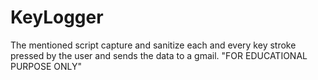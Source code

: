 # KeyLogger
The mentioned script capture and sanitize each and every key stroke pressed by the user and sends the data to a gmail. "FOR EDUCATIONAL PURPOSE ONLY" 
